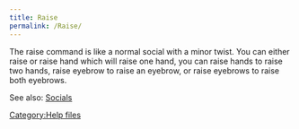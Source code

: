 ```yaml
---
title: Raise
permalink: /Raise/
---
```


The raise command is like a normal social with a minor twist. You can
either raise or raise hand which will raise one hand, you can raise
hands to raise two hands, raise eyebrow to raise an eyebrow, or raise
eyebrows to raise both eyebrows.

See also: [Socials](Socials "wikilink")

[Category:Help files](Category:Help_files "wikilink")